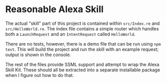 # Reasonable Alexa Skill

The actual "skill" part of this project is contained within `src/Index.re` and `src/HelloWorld.re`. The index file
contains a simple router which handles both a `LaunchRequest` and an `IntentRequest` called `HelloWorld`.

There are no tests, however, there is a demo file that can be run using `npm test`. This will build the project and run
the skill with an example request; output is shown in the console.

The rest of the files provide SSML support and attempt to wrap the Alexa Skill Kit. These should all be extracted into a
separate installable package when I figure out how to do that.
